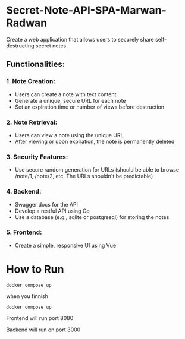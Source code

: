 # Secret-Note-API-SPA-Marwan-Radwan

Create a web application that allows users to securely share self-destructing secret notes.

## Functionalities:

### 1. Note Creation:

- Users can create a note with text content
- Generate a unique, secure URL for each note
- Set an expiration time or number of views before destruction

### 2. Note Retrieval:

- Users can view a note using the unique URL
- After viewing or upon expiration, the note is permanently deleted

### 3. Security Features:

- Use secure random generation for URLs (should be able to browse /note/1, /note/2, etc. The URLs shouldn't be predictable)

### 4. Backend:

- Swagger docs for the API
- Develop a restful API using Go
- Use a database (e.g., sqlite or postgresql) for storing the notes

### 5. Frontend:

- Create a simple, responsive UI using Vue

# How to Run

```golang
docker compose up
```

when you finnish

```golang
docker compose up
```

<p>
Frontend will run port 8080
</p>
Backend will run on port 3000
